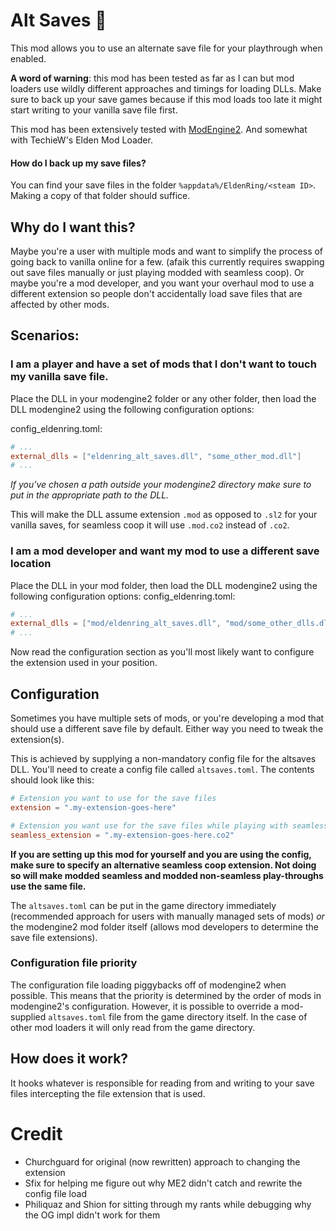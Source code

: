 # Alt Saves :floppy_disk:

This mod allows you to use an alternate save file for your playthrough when enabled.

**A word of warning**: this mod has been tested as far as I can but mod loaders use wildly different approaches and timings
for loading DLLs. Make sure to back up your save games because if this mod loads too late it might start writing to your
vanilla save file first.

This mod has been extensively tested with [ModEngine2](https://github.com/soulsmods/ModEngine2). And somewhat with
TechieW's Elden Mod Loader.

#### How do I back up my save files?
You can find your save files in the folder `%appdata%/EldenRing/<steam ID>`. Making a copy of that folder should suffice.

## Why do I want this?
Maybe you're a user with multiple mods and want to simplify the process of going back to vanilla online for a few.
(afaik this currently requires swapping out save files manually or just playing modded with seamless coop).
Or maybe you're a mod developer, and you want your overhaul mod to use a different extension so people don't accidentally
load save files that are affected by other mods.

## Scenarios:

### I am a player and have a set of mods that I don't want to touch my vanilla save file.
Place the DLL in your modengine2 folder or any other folder, then load the DLL modengine2 using the following
configuration options:

config_eldenring.toml:
```toml
# ...
external_dlls = ["eldenring_alt_saves.dll", "some_other_mod.dll"]
# ...
```
*If you've chosen a path outside your modengine2 directory make sure to put in the appropriate path to the DLL.*

This will make the DLL assume extension `.mod` as opposed to `.sl2` for your vanilla saves, for seamless coop it will
use `.mod.co2` instead of `.co2`.

### I am a mod developer and want my mod to use a different save location
Place the DLL in your mod folder, then load the DLL modengine2 using the following configuration options:
config_eldenring.toml:
```toml
# ...
external_dlls = ["mod/eldenring_alt_saves.dll", "mod/some_other_dlls.dll"]
# ...
```
Now read the configuration section as you'll most likely want to configure the extension used in your position.

## Configuration
Sometimes you have multiple sets of mods, or you're developing a mod that should use a different save file by default.
Either way you need to tweak the extension(s).

This is achieved by supplying a non-mandatory config file for the altsaves DLL. You'll need to create a config file
called `altsaves.toml`. The contents should look like this:
```toml
# Extension you want to use for the save files
extension = ".my-extension-goes-here"

# Extension you want use for the save files while playing with seamless coop enabled.
seamless_extension = ".my-extension-goes-here.co2"
```

**If you are setting up this mod for yourself and you are using the config, make sure to specify an alternative seamless
coop extension. Not doing so will make modded seamless and modded non-seamless play-throughs use the same file.**

The `altsaves.toml` can be put in the game directory immediately (recommended approach for users with manually managed 
sets of mods) *or* the modengine2 mod folder itself (allows mod developers to determine the save file extensions).

### Configuration file priority
The configuration file loading piggybacks off of modengine2 when possible. This means that the priority is determined
by the order of mods in modengine2's configuration. However, it is possible to override a mod-supplied `altsaves.toml`
file from the game directory itself. In the case of other mod loaders it will only read from the game directory.

## How does it work?
It hooks whatever is responsible for reading from and writing to your save files intercepting the file extension that
is used.

# Credit
- Churchguard for original (now rewritten) approach to changing the extension
- Sfix for helping me figure out why ME2 didn't catch and rewrite the config file load
- Philiquaz and Shion for sitting through my rants while debugging why the OG impl didn't work for them
